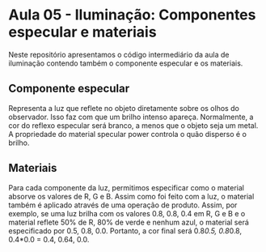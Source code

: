 # Aula 05 - Iluminação: Componentes especular e materiais

Neste repositório apresentamos o código intermediário da aula de iluminação contendo também o componente especular e os 
materiais.

## Componente especular

Representa a luz que reflete no objeto diretamente sobre os olhos do observador. Isso faz com que um brilho intenso 
apareça. Normalmente, a cor do reflexo especular será branco, a menos que o objeto seja um metal. A propriedade do 
material specular power controla o quão disperso é o brilho.

## Materiais

Para cada componente da luz, permitimos especificar como o material absorve os valores de R, G e B. Assim como foi feito
com a luz, o material também é aplicado através de uma operação de produto. Assim, por exemplo, se uma luz brilha com 
os valores 0.8, 0.8, 0.4 em R, G e B e o material reflete 50% de R, 80% de verde e nenhum azul, o material será 
especificado por 0.5, 0.8, 0.0. Portanto, a cor final será 0.8*0.5, 0.8*0.8, 0.4*0.0 = 0.4, 0.64, 0.0.
